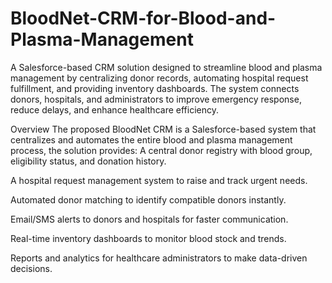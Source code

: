 # BloodNet-CRM-for-Blood-and-Plasma-Management
A Salesforce-based CRM solution designed to streamline blood and plasma management by centralizing donor records, automating hospital request fulfillment, and providing inventory dashboards. The system connects donors, hospitals, and administrators to improve emergency response, reduce delays, and enhance healthcare efficiency.

Overview
The proposed BloodNet CRM is a Salesforce-based system that centralizes and automates the entire blood and plasma management process, the solution provides:
A central donor registry with blood group, eligibility status, and donation history.


A hospital request management system to raise and track urgent needs.


Automated donor matching to identify compatible donors instantly.


Email/SMS alerts to donors and hospitals for faster communication.


Real-time inventory dashboards to monitor blood stock and trends.


Reports and analytics for healthcare administrators to make data-driven decisions.
